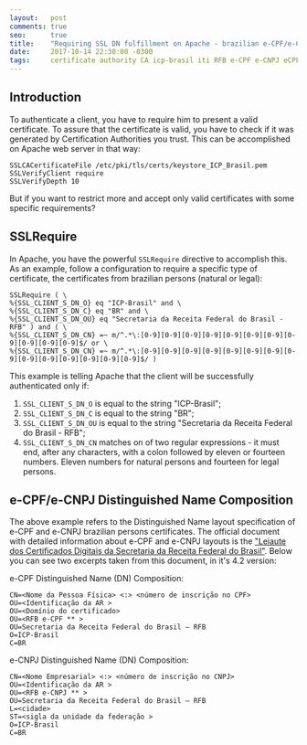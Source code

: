 ```yaml
---
layout:   post
comments: true
seo:      true
title:    "Requiring SSL DN fulfillment on Apache - brazilian e-CPF/e-CNPJ"
date:     2017-10-14 22:30:00 -0300
tags:     certificate authority CA icp-brasil iti RFB e-CPF e-CNPJ eCPF eCNPJ Safenet token A3 RequireSSL DN clientauth receita
---
```


## Introduction
To authenticate a client, you have to require him to present a valid certificate. To assure that the certificate is valid, you have to check if it was generated by Certification Authorities you trust. This can be accomplished on Apache web server in that way:

```
SSLCACertificateFile /etc/pki/tls/certs/keystore_ICP_Brasil.pem
SSLVerifyClient require
SSLVerifyDepth 10
```

But if you want to restrict more and accept only valid certificates with some specific requirements?

## SSLRequire
In Apache, you have the powerful ```SSLRequire``` directive to accomplish this. As an example, follow a configuration to require a specific type of certificate, the certificates from brazilian persons (natural or legal):

```
SSLRequire ( \
%{SSL_CLIENT_S_DN_O} eq "ICP-Brasil" and \
%{SSL_CLIENT_S_DN_C} eq "BR" and \
%{SSL_CLIENT_S_DN_OU} eq "Secretaria da Receita Federal do Brasil - RFB" ) and ( \
%{SSL_CLIENT_S_DN_CN} =~ m/^.*\:[0-9][0-9][0-9][0-9][0-9][0-9][0-9][0-9][0-9][0-9][0-9]$/ or \
%{SSL_CLIENT_S_DN_CN} =~ m/^.*\:[0-9][0-9][0-9][0-9][0-9][0-9][0-9][0-9][0-9][0-9][0-9][0-9][0-9][0-9]$/ )
```

This example is telling Apache that the client will be successfully authenticated only if:

 1. ```SSL_CLIENT_S_DN_O``` is equal to the string "ICP-Brasil";
 2. ```SSL_CLIENT_S_DN_C``` is equal to the string "BR";
 3. ```SSL_CLIENT_S_DN_OU``` is equal to the string "Secretaria da Receita Federal do Brasil - RFB";
 4. ```SSL_CLIENT_S_DN_CN``` matches on of two regular expressions - it must end, after any characters, with a colon followed by eleven or fourteen numbers. Eleven numbers for natural persons and fourteen for legal persons.

## e-CPF/e-CNPJ Distinguished Name Composition
The above example refers to the Distinguished Name layout specification of e-CPF and e-CNPJ brazilian persons certificates. The official document with detailed information about e-CPF and e-CNPJ layouts is the ["Leiaute dos Certificados Digitais da Secretaria da Receita Federal do Brasil"](http://idg.receita.fazenda.gov.br/orientacao/tributaria/senhas-e-procuracoes/senhas/certificados-digitais/leiautedecertificadosdasrf.pdf). Below you can see two excerpts taken from this document, in it's 4.2 version:

e-CPF Distinguished Name (DN) Composition:
```
CN=<Nome da Pessoa Física> <:> <número de inscrição no CPF>
OU=<Identificação da AR >
OU=<Domínio do certificado>
OU=<RFB e-CPF ** >
OU=Secretaria da Receita Federal do Brasil – RFB
O=ICP-Brasil
C=BR
```

e-CNPJ Distinguished Name (DN) Composition:
```
CN=<Nome Empresarial> <:> <número de inscrição no CNPJ>
OU=<Identificação da AR >
OU=<RFB e-CNPJ ** >
OU=Secretaria da Receita Federal do Brasil – RFB
L=<cidade>
ST=<sigla da unidade da federação >
O=ICP-Brasil
C=BR
```
